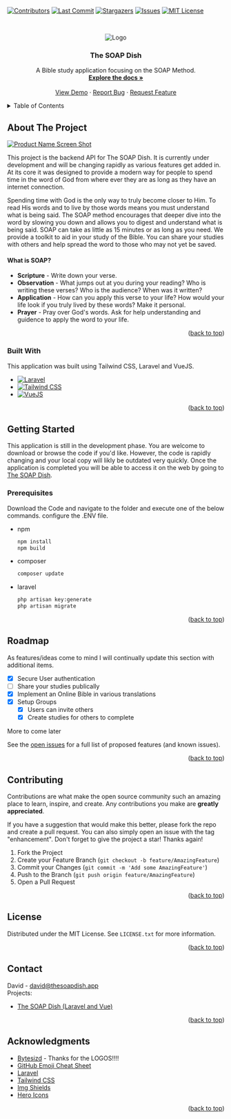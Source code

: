 <a name="readme-top"></a>

[![Contributors][contributors-shield]][contributors-url]
[![Last Commit][commit-shield]][commit-url]
[![Stargazers][stars-shield]][stars-url]
[![Issues][issues-shield]][issues-url]
[![MIT License][license-shield]][license-url]

<!-- [![LinkedIn][linkedin-shield]][linkedin-url] -->

<!-- PROJECT LOGO -->
<br />
<p align="center">
    <img src="https://user-images.githubusercontent.com/47730893/213677300-d40daa0a-2659-47cb-af49-3983cc4ef545.png?raw=true" alt="Logo">
</p>

<h3 align="center">The SOAP Dish</h3>

  <p align="center">
    A Bible study application focusing on the SOAP Method.
    <br />
    <a href="https://github.com/DavFount/soapdish3/wiki"><strong>Explore the docs »</strong></a>
    <br />
    <br />
    <a href="https://github.com/DavFount/soapdish3">View Demo</a>
    ·
    <a href="https://github.com/DavFount/soapdish3/issues">Report Bug</a>
    ·
    <a href="https://github.com/DavFount/soapdish3/issues">Request Feature</a>
  </p>
</div>

<!-- TABLE OF CONTENTS -->
<details>
  <summary>Table of Contents</summary>
  <ol>
    <li>
      <a href="#about-the-project">About The Project</a>
      <ul>
        <li><a href="#built-with">Built With</a></li>
      </ul>
    </li>
    <li>
      <a href="#getting-started">Getting Started</a>
      <ul>
        <li><a href="#prerequisites">Prerequisites</a></li>
      </ul>
    </li>
    <li><a href="#roadmap">Roadmap</a></li>
    <li><a href="#contributing">Contributing</a></li>
    <li><a href="#license">License</a></li>
    <li><a href="#contact">Contact</a></li>
    <li><a href="#acknowledgments">Acknowledgments</a></li>
  </ol>
</details>

<!-- ABOUT THE PROJECT -->

## About The Project

[![Product Name Screen Shot][product-screenshot]](https://github.com/DavFount/soapdish3)

This project is the backend API for The SOAP Dish. It is currently under development and will be changing rapidly as various features get added in. At its core it was designed to provide a modern way for people to spend time in the word of God from where ever they are as long as they have an internet connection.

Spending time with God is the only way to truly become closer to Him. To read His words and to live by those words means you must understand what is being said. The SOAP method encourages that deeper dive into the word by slowing you down and allows you to digest and understand what is being said. SOAP can take as little as 15 minutes or as long as you need. We provide a toolkit to aid in your study of the Bible. You can share your studies with others and help spread the word to those who may not yet be saved.

#### What is SOAP?

- **Scripture** - Write down your verse.
- **Observation** - What jumps out at you during your reading? Who is writing these verses? Who is the audience? When was it written?
- **Application** - How can you apply this verse to your life? How would your life look if you truly lived by these words? Make it personal.
- **Prayer** - Pray over God's words. Ask for help understanding and guidence to apply the word to your life.

<p align="right">(<a href="#readme-top">back to top</a>)</p>

### Built With

This application was built using Tailwind CSS, Laravel and VueJS.

- [![Laravel][laravel.com]][laravel-url]
- [![Tailwind CSS][tailwindcss.com]][tailwind-url]
- [![VueJS][vuejs.org]][vuejs-url]

<p align="right">(<a href="#readme-top">back to top</a>)</p>

<!-- GETTING STARTED -->

## Getting Started

This application is still in the development phase. You are welcome to download or browse the code if you'd like. However, the code is rapidly changing and your local copy will likly be outdated very quickly. Once the application is completed you will be able to access it on the web by going to [The SOAP Dish](https://thesoapdish.app).

### Prerequisites

Download the Code and navigate to the folder and execute one of the below commands. configure the .ENV file.

- npm
  ```sh
  npm install
  npm build
  ```
- composer
    ```sh
    composer update
    ```
- laravel
    ```sh
  php artisan key:generate
  php artisan migrate
  ```

<p align="right">(<a href="#readme-top">back to top</a>)</p>

<!-- ROADMAP -->

## Roadmap

As features/ideas come to mind I will continually update this section with additional items.

- [x] Secure User authentication
- [ ] Share your studies publically
- [x] Implement an Online Bible in various translations
- [x] Setup Groups
    - [x] Users can invite others
    - [x] Create studies for others to complete

More to come later

See the [open issues](https://github.com/DavFount/soapdish3/issues) for a full list of proposed features (and known issues).

<p align="right">(<a href="#readme-top">back to top</a>)</p>

<!-- CONTRIBUTING -->

## Contributing

Contributions are what make the open source community such an amazing place to learn, inspire, and create. Any contributions you make are **greatly appreciated**.

If you have a suggestion that would make this better, please fork the repo and create a pull request. You can also simply open an issue with the tag "enhancement".
Don't forget to give the project a star! Thanks again!

1. Fork the Project
2. Create your Feature Branch (`git checkout -b feature/AmazingFeature`)
3. Commit your Changes (`git commit -m 'Add some AmazingFeature'`)
4. Push to the Branch (`git push origin feature/AmazingFeature`)
5. Open a Pull Request

<p align="right">(<a href="#readme-top">back to top</a>)</p>

<!-- LICENSE -->

## License

Distributed under the MIT License. See `LICENSE.txt` for more information.

<p align="right">(<a href="#readme-top">back to top</a>)</p>

<!-- CONTACT -->

## Contact

David - david@thesoapdish.app <br />
Projects:
- [The SOAP Dish (Laravel and Vue)](https://github.com/DavFount/soapdish3)

<p align="right">(<a href="#readme-top">back to top</a>)</p>

<!-- ACKNOWLEDGMENTS -->

## Acknowledgments

<!-- - [Choose an Open Source License](https://choosealicense.com) -->

- [Bytesizd](https://github.com/AndrewR3K) - Thanks for the LOGOS!!!!
- [GitHub Emoji Cheat Sheet](https://www.webpagefx.com/tools/emoji-cheat-sheet)
- [Laravel](https://laravel.com/)
- [Tailwind CSS](https://tailwindcss.com/)
- [Img Shields](https://shields.io)
- [Hero Icons](https://heroicons.com/)

<p align="right">(<a href="#readme-top">back to top</a>)</p>

<!-- MARKDOWN LINKS & IMAGES -->
<!-- https://www.markdownguide.org/basic-syntax/#reference-style-links -->

[contributors-shield]: https://img.shields.io/github/contributors/DavFount/soapdish3?style=for-the-badge
[contributors-url]: https://github.com/DavFount/soapdish3/graphs/contributors
[commit-shield]: https://img.shields.io/github/last-commit/DavFount/soapdish3?style=for-the-badge
[commit-url]: https://github.com/DavFount/soapdish3
[stars-shield]: https://img.shields.io/github/stars/DavFount/soapdish3?style=for-the-badge
[stars-url]: https://github.com/DavFount/soapdish3/stargazers
[issues-shield]: https://img.shields.io/github/issues/DavFount/soapdish3?style=for-the-badge
[issues-url]: https://github.com/DavFount/soapdish3/issues
[license-shield]: https://img.shields.io/github/license/DavFount/soapdish3?style=for-the-badge
[license-url]: https://github.com/DavFount/soapdish3/blob/master/LICENSE.txt
[linkedin-shield]: https://img.shields.io/badge/-LinkedIn-black.svg?style=for-the-badge&logo=linkedin&colorB=555
[linkedin-url]: https://www.linkedin.com/in/davfount/
[product-screenshot]: https://user-images.githubusercontent.com/47730893/214015036-33cb5530-e308-4f7f-bf97-883510b9f391.png?raw=true
[tailwindcss.com]: https://img.shields.io/badge/Tailwind_CSS-38B2AC?style=for-the-badge&logo=tailwind-css&logoColor=white
[tailwind-url]: https://tailwindcss.com/
[laravel.com]: https://img.shields.io/badge/Laravel-FF2D20?style=for-the-badge&logo=laravel&logoColor=white
[laravel-url]: https://laravel.com
[vuejs.org]: https://img.shields.io/badge/Vue.js-35495E?style=for-the-badge&logo=vuedotjs&logoColor=4FC08D
[vuejs-url]: https://vuejs.org/
